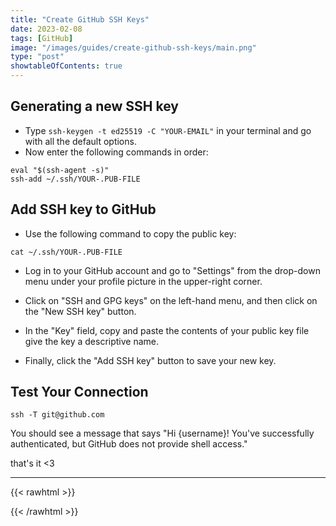 ```yaml
---
title: "Create GitHub SSH Keys"
date: 2023-02-08
tags: [GitHub]
image: "/images/guides/create-github-ssh-keys/main.png"
type: "post"
showtableOfContents: true
---
```


## Generating a new SSH key
- Type `ssh-keygen -t ed25519 -C "YOUR-EMAIL"` in your terminal and go with all the default options.
- Now enter the following commands in order: 
```
eval "$(ssh-agent -s)"
ssh-add ~/.ssh/YOUR-.PUB-FILE
```

## Add SSH key to GitHub 
- Use the following command to copy the public key: 
```
cat ~/.ssh/YOUR-.PUB-FILE
```
- Log in to your GitHub account and go to "Settings" from the drop-down menu under your profile picture in the upper-right corner.

- Click on "SSH and GPG keys" on the left-hand menu, and then click on the "New SSH key" button. 

- In the "Key" field, copy and paste the contents of your public key file give the key a descriptive name. 

- Finally, click the "Add SSH key" button to save your new key.

## Test Your Connection 
```
ssh -T git@github.com
```
You should see a message that says "Hi {username}! You've successfully authenticated, but GitHub does not provide shell access."

that's it <3

----

{{< rawhtml >}} 
<script src="https://utteranc.es/client.js"
        repo="mansoorbarri/website"
        issue-term="title"
        theme="github-dark"
        crossorigin="anonymous"
        async>
</script>
{{< /rawhtml >}}